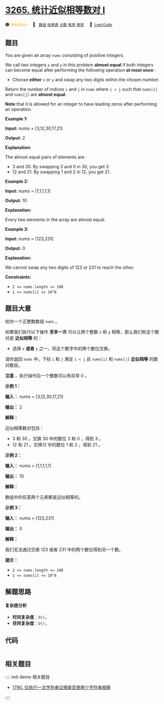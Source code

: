 # [3265. 统计近似相等数对 I](https://leetcode.com/problems/count-almost-equal-pairs-i)

🟠 <font color=#ffb800>Medium</font>&emsp; 🔖&ensp; [`数组`](/leetcode/outline/tag/array.md) [`哈希表`](/leetcode/outline/tag/hash-table.md) [`计数`](/leetcode/outline/tag/counting.md) [`枚举`](/leetcode/outline/tag/enumeration.md) [`排序`](/leetcode/outline/tag/sorting.md)&emsp; 🔗&ensp;[`LeetCode`](https://leetcode.com/problems/count-almost-equal-pairs-i)


## 题目

You are given an array `nums` consisting of positive integers.

We call two integers `x` and `y` in this problem **almost equal** if both
integers can become equal after performing the following operation **at most
once** :

  * Choose **either** `x` or `y` and swap any two digits within the chosen number.

Return the number of indices `i` and `j` in `nums` where `i < j` such that
`nums[i]` and `nums[j]` are **almost equal**.

**Note** that it is allowed for an integer to have leading zeros after
performing an operation.



**Example 1:**

**Input:** nums = [3,12,30,17,21]

**Output:** 2

**Explanation:**

The almost equal pairs of elements are:

  * 3 and 30. By swapping 3 and 0 in 30, you get 3.
  * 12 and 21. By swapping 1 and 2 in 12, you get 21.

**Example 2:**

**Input:** nums = [1,1,1,1,1]

**Output:** 10

**Explanation:**

Every two elements in the array are almost equal.

**Example 3:**

**Input:** nums = [123,231]

**Output:** 0

**Explanation:**

We cannot swap any two digits of 123 or 231 to reach the other.



**Constraints:**

  * `2 <= nums.length <= 100`
  * `1 <= nums[i] <= 10^6`


## 题目大意

给你一个正整数数组 `nums` 。

如果我们执行以下操作 **至多一次**  可以让两个整数 `x` 和 `y` 相等，那么我们称这个数对是 **近似相等**  的：

  * 选择 `x` **或者**  `y`  之一，将这个数字中的两个数位交换。

请你返回 `nums` 中，下标 `i` 和 `j` 满足 `i < j` 且 `nums[i]` 和 `nums[j]` **近似相等**  的数对数目。

**注意**  ，执行操作后一个整数可以有前导 0 。



**示例 1：**

**输入：** nums = [3,12,30,17,21]

**输出：** 2

**解释：**

近似相等数对包括：

  * 3 和 30 。交换 30 中的数位 3 和 0 ，得到 3 。
  * 12 和 21 。交换12 中的数位 1 和 2 ，得到 21 。

**示例 2：**

**输入：** nums = [1,1,1,1,1]

**输出：** 10

**解释：**

数组中的任意两个元素都是近似相等的。

**示例 3：**

**输入：** nums = [123,231]

**输出：** 0

**解释：**

我们无法通过交换 123 或者 231 中的两个数位得到另一个数。



**提示：**

  * `2 <= nums.length <= 100`
  * `1 <= nums[i] <= 10^6`


## 解题思路

#### 复杂度分析

- **时间复杂度**：`O()`，
- **空间复杂度**：`O()`，

## 代码

```javascript

```

## 相关题目

:::: md-demo 相关题目
- [1790. 仅执行一次字符串交换能否使两个字符串相等](https://leetcode.com/problems/check-if-one-string-swap-can-make-strings-equal)

::::
